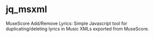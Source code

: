 jq_msxml
========

MuseScore Add/Remove Lyrics: Simple Javascript tool for duplicating/deleting lyrics in Music XMLs exported from MuseScore.